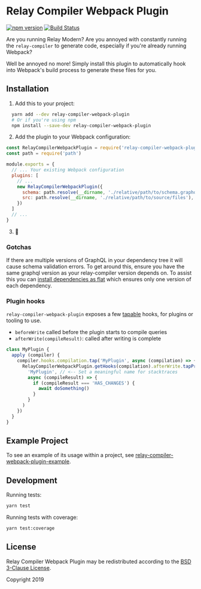 # Relay Compiler Webpack Plugin

[![npm version](https://badge.fury.io/js/relay-compiler-webpack-plugin.svg)](https://badge.fury.io/js/relay-compiler-webpack-plugin)
[![Build Status](https://travis-ci.org/danielholmes/relay-compiler-webpack-plugin.svg?branch=master)](https://travis-ci.org/danielholmes/relay-compiler-webpack-plugin)

Are you running Relay Modern? Are you annoyed with constantly running the `relay-compiler` to generate code, especially
if you're already running Webpack?

Well be annoyed no more! Simply install this plugin to automatically hook into Webpack's build process to generate these
files for you.


## Installation

  1. Add this to your project:

```sh
  yarn add --dev relay-compiler-webpack-plugin
  # Or if you're using npm
  npm install --save-dev relay-compiler-webpack-plugin
```

  2. Add the plugin to your Webpack configuration:

```javascript
const RelayCompilerWebpackPlugin = require('relay-compiler-webpack-plugin')
const path = require('path')

module.exports = {
  // ... Your existing Webpack configuration
  plugins: [
    // ...
    new RelayCompilerWebpackPlugin({
      schema: path.resolve(__dirname, './relative/path/to/schema.graphql'), // or schema.json
      src: path.resolve(__dirname, './relative/path/to/source/files'),
    })
  ]
  // ...
}
```

  3. :tada:


### Gotchas

If there are multiple versions of GraphQL in your dependency tree it will cause schema validation errors. To get around
this, ensure you have the same graphql version as your relay-compiler version depends on. To assist this you can
[install dependencies as flat](https://yarnpkg.com/lang/en/docs/cli/install/#toc-yarn-install-flat) which ensures only
one version of each dependency.


### Plugin hooks

`relay-compiler-webpack-plugin` exposes a few [tapable](https://github.com/webpack/tapable/tree/master) hooks, for plugins or tooling to use.

- `beforeWrite` called before the plugin starts to compile queries
- `afterWrite(compileResult)`: called after writing is complete

```js
class MyPlugin {
  apply (compiler) {
    compiler.hooks.compilation.tap('MyPlugin', async (compilation) => {
      RelayCompilerWebpackPlugin.getHooks(compilation).afterWrite.tapPromise(
        'MyPlugin', // <-- Set a meaningful name for stacktraces
        async (compileResult) => {
          if (compileResult === 'HAS_CHANGES') {
            await doSomething()
          }
        }
      )
    })
  }
}
```

## Example Project

To see an example of its usage within a project, see
[relay-compiler-webpack-plugin-example](https://github.com/danielholmes/relay-compiler-webpack-plugin-example).


## Development

Running tests:

```bash
yarn test
```

Running tests with coverage:

```bash
yarn test:coverage
```


## License

Relay Compiler Webpack Plugin may be redistributed according to the [BSD 3-Clause License](LICENSE).

Copyright 2019
